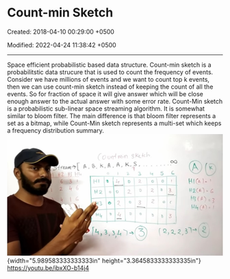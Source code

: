 # Count-min Sketch

Created: 2018-04-10 00:29:00 +0500

Modified: 2022-04-24 11:38:42 +0500

---

Space efficient probabilistic based data structure.
Count-min sketch is a probabilitstic data strucure that is used to count the frequency of events. Consider we have millions of events and we want to count top k events, then we can use count-min sketch instead of keeping the count of all the events. So for fraction of space it will give answer which will be close enough answer to the actual answer with some error rate.
Count-Min sketch is a probabilistic sub-linear space streaming algorithm. It is somewhat similar to bloom filter. The main difference is that bloom filter represents a set as a bitmap, while Count-Min sketch represents a multi-set which keeps a frequency distribution summary.
![](media/Count-min-Sketch-image1.jpeg){width="5.989583333333333in" height="3.3645833333333335in"}
<https://youtu.be/ibxXO-b14j4>

